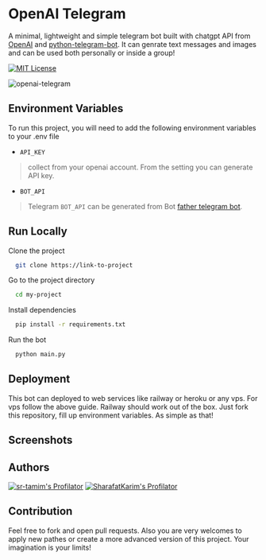 # OpenAI Telegram

A minimal, lightweight and simple telegram bot built with chatgpt API from [OpenAI](https://openai.com/) and [python-telegram-bot](https://github.com/python-telegram-bot/python-telegram-bot). It can genrate text messages and images and can be used both personally or inside a group!

[![MIT License](https://img.shields.io/badge/License-MIT-green.svg)](https://choosealicense.com/licenses/mit/)


![openai-telegram](https://socialify.git.ci/SharafatKarim/openai-telegram/image?description=1&forks=1&issues=1&language=1&name=1&pulls=1&stargazers=1&theme=Light)

## Environment Variables

To run this project, you will need to add the following environment variables to your .env file

- `API_KEY`  

> collect from your openai account. From the setting you can generate API key. 

- `BOT_API`

> Telegram `BOT_API` can be generated from Bot [father telegram bot](https://t.me/BotFather).

## Run Locally

Clone the project

```bash
  git clone https://link-to-project
```

Go to the project directory

```bash
  cd my-project
```

Install dependencies

```bash
  pip install -r requirements.txt 
```

Run the bot

```bash
  python main.py
```


## Deployment


This bot can deployed to web services like railway or heroku or any vps. For vps follow the above guide. Railway should work out of the box. Just fork this repository, fill up environment variables. As simple as that!

## Screenshots


## Authors

[![sr-tamim's Profilator](https://profilator.deno.dev/sr-tamim?v=1.0.0.alpha.4)](https://github.com/sr-tamim)
[![SharafatKarim's Profilator](https://profilator.deno.dev/SharafatKarim?v=1.0.0.alpha.4)](https://github.com/SharafatKarim)

## Contribution

Feel free to fork and open pull requests. Also you are very welcomes to apply new pathes or create a more advanced version of this project. Your imagination is your limits!